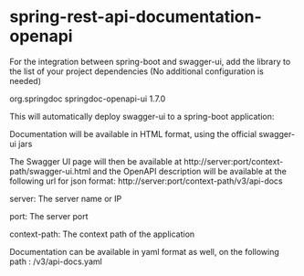 # spring-rest-api-documentation-openapi


For the integration between spring-boot and swagger-ui, add the library to the list of your project dependencies (No additional configuration is needed)

   <dependency>
      <groupId>org.springdoc</groupId>
      <artifactId>springdoc-openapi-ui</artifactId>
      <version>1.7.0</version>
   </dependency>

This will automatically deploy swagger-ui to a spring-boot application:

Documentation will be available in HTML format, using the official swagger-ui jars

The Swagger UI page will then be available at http://server:port/context-path/swagger-ui.html and the OpenAPI description will be available at the following url for json format: http://server:port/context-path/v3/api-docs

server: The server name or IP

port: The server port

context-path: The context path of the application

Documentation can be available in yaml format as well, on the following path : /v3/api-docs.yaml
